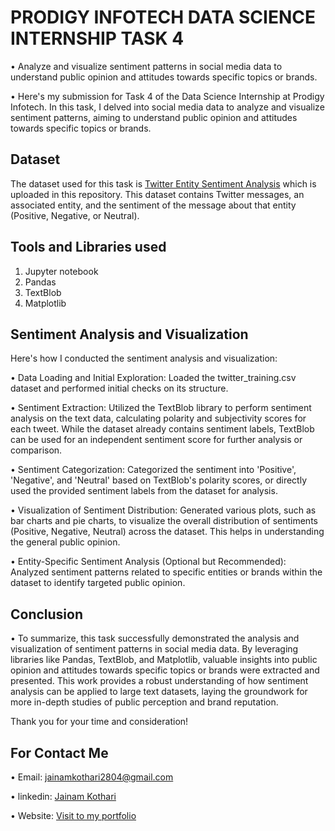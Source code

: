 # PRODIGY INFOTECH DATA SCIENCE INTERNSHIP TASK 4

• Analyze and visualize sentiment patterns in social media data to understand public opinion and attitudes towards specific topics or brands.

• Here's my submission for Task 4 of the Data Science Internship at Prodigy Infotech. In this task, I delved into social media data to analyze and visualize sentiment patterns, aiming to understand public opinion and attitudes towards specific topics or brands.

## Dataset

The dataset used for this task is [Twitter Entity Sentiment Analysis](twitter_training.csv) which is uploaded in this repository. This dataset contains Twitter messages, an associated entity, and the sentiment of the message about that entity (Positive, Negative, or Neutral).

## Tools and Libraries used
1. Jupyter notebook
2. Pandas
3. TextBlob
4. Matplotlib

## Sentiment Analysis and Visualization
Here's how I conducted the sentiment analysis and visualization:

• Data Loading and Initial Exploration: Loaded the twitter_training.csv dataset and performed initial checks on its structure.

• Sentiment Extraction: Utilized the TextBlob library to perform sentiment analysis on the text data, calculating polarity and subjectivity scores for each tweet. While the dataset already contains sentiment labels, TextBlob can be used for an independent sentiment score for further analysis or comparison.

• Sentiment Categorization: Categorized the sentiment into 'Positive', 'Negative', and 'Neutral' based on TextBlob's polarity scores, or directly used the provided sentiment labels from the dataset for analysis.

• Visualization of Sentiment Distribution: Generated various plots, such as bar charts and pie charts, to visualize the overall distribution of sentiments (Positive, Negative, Neutral) across the dataset. This helps in understanding the general public opinion.

• Entity-Specific Sentiment Analysis (Optional but Recommended): Analyzed sentiment patterns related to specific entities or brands within the dataset to identify targeted public opinion.

## Conclusion

• To summarize, this task successfully demonstrated the analysis and visualization of sentiment patterns in social media data. By leveraging libraries like Pandas, TextBlob, and Matplotlib, valuable insights into public opinion and attitudes towards specific topics or brands were extracted and presented. This work provides a robust understanding of how sentiment analysis can be applied to large text datasets, laying the groundwork for more in-depth studies of public perception and brand reputation.

Thank you for your time and consideration!

## For Contact Me
• Email: jainamkothari2804@gmail.com

• linkedin: [Jainam Kothari](https://www.linkedin.com/in/jainam-kothari-596377245/)

• Website: [Visit to my portfolio](https://jainamkothari-portfolio.netlify.app/)
